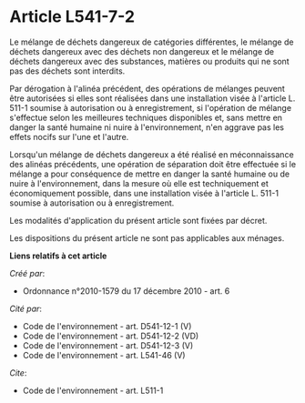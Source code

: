 # Article L541-7-2

Le mélange de déchets dangereux de catégories différentes, le mélange de déchets dangereux avec des déchets non dangereux et
le mélange de déchets dangereux avec des substances, matières ou produits qui ne sont pas des déchets sont interdits.

Par dérogation à l'alinéa précédent, des opérations de mélanges peuvent être autorisées si elles sont réalisées dans une
installation visée à l'article L. 511-1 soumise à autorisation ou à enregistrement, si l'opération de mélange s'effectue
selon les meilleures techniques disponibles et, sans mettre en danger la santé humaine ni nuire à l'environnement, n'en
aggrave pas les effets nocifs sur l'une et l'autre.

Lorsqu'un mélange de déchets dangereux a été réalisé en méconnaissance des alinéas précédents, une opération de séparation
doit être effectuée si le mélange a pour conséquence de mettre en danger la santé humaine ou de nuire à l'environnement, dans
la mesure où elle est techniquement et économiquement possible, dans une installation visée à l'article L. 511-1 soumise à
autorisation ou à enregistrement.

Les modalités d'application du présent article sont fixées par décret.

Les dispositions du présent article ne sont pas applicables aux ménages.

**Liens relatifs à cet article**

_Créé par_:

  - Ordonnance n°2010-1579 du 17 décembre 2010 - art. 6

_Cité par_:

  - Code de l'environnement - art. D541-12-1 (V)
  - Code de l'environnement - art. D541-12-2 (VD)
  - Code de l'environnement - art. D541-12-3 (V)
  - Code de l'environnement - art. L541-46 (V)

_Cite_:

  - Code de l'environnement - art. L511-1
